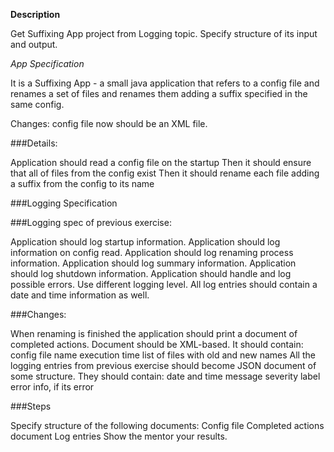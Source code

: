 **Description**

Get Suffixing App project from Logging topic. Specify structure of its input and output.

_App Specification_

It is a Suffixing App - a small java application that refers to a config file and renames a set of files and renames them adding a suffix specified in the same config.

Changes: config file now should be an XML file.

###Details:

Application should read a config file on the startup
Then it should ensure that all of files from the config exist
Then it should rename each file adding a suffix from the config to its name

###Logging Specification

###Logging spec of previous exercise:

Application should log startup information.
Application should log information on config read.
Application should log renaming process information.
Application should log summary information.
Application should log shutdown information.
Application should handle and log possible errors.
Use different logging level. All log entries should contain a date and time information as well.

###Changes:

When renaming is finished the application should print a document of completed actions.
Document should be XML-based. It should contain:
config file name
execution time
list of files with old and new names
All the logging entries from previous exercise should become JSON document of some structure. They should contain:
date and time
message
severity label
error info, if its error

###Steps

Specify structure of the following documents:
Config file
Completed actions document
Log entries
Show the mentor your results.